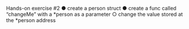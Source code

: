 Hands-on exercise #2
● create a person struct
● create a func called “changeMe” with a *person as a parameter
○ change the value stored at the *person address
